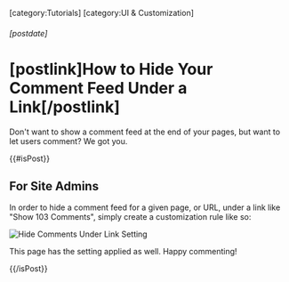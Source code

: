 [category:Tutorials]
[category:UI & Customization]

###### [postdate]
# [postlink]How to Hide Your Comment Feed Under a Link[/postlink]

Don't want to show a comment feed at the end of your pages, but want to let users comment? We got you.

{{#isPost}}

## For Site Admins

In order to hide a comment feed for a given page, or URL, under a link like "Show 103 Comments", simply create a customization rule like so:

<img 
    src="images/hide-comments-under-link.png"
    alt="Hide Comments Under Link Setting"
    class='lozad' />

This page has the setting applied as well.
Happy commenting!

{{/isPost}}
